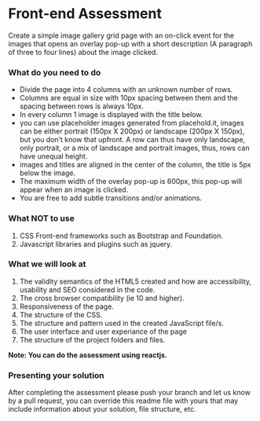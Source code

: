 # Front-end Assessment
Create a simple image gallery grid page with an on-click event for the images that opens an overlay pop-up with a short description (A paragraph of three to four lines) about the image clicked. 

### What do you need to do
- Divide the page into 4 columns with an unknown number of rows.
- Columns are equal in size with 10px spacing between them and the spacing between rows is always 10px.
- In every column 1 image is displayed with the title below.
- you can use placeholder images generated from placehold.it, images can be either portrait (150px X 200px) or landscape (200px X 150px), but you don’t know that upfront. A row can thus have only landscape, only portrait, or a mix of landscape and portrait images, thus, rows can have unequal height.
- images and titles are aligned in the center of the column, the title is 5px below the image.
- The maximum width of the overlay pop-up is 600px, this pop-up will appear when an image is clicked.
- You are free to add subtle transitions and/or animations.

### What NOT to use
1. CSS Front-end frameworks such as Bootstrap and Foundation.
2. Javascript libraries and plugins such as jquery.

### What we will look at
1. The validity semantics of the HTML5 created and how are accessibility, usability and SEO considered in the code.
2. The cross browser compatibility (ie 10 and higher).
3. Responsiveness of the page.
4. The structure of the CSS.
5. The structure and pattern used in the created JavaScript file/s.
6. The user interface and user experiance of the page
7. The structure of the project folders and files.

**Note: You can do the assessment using reactjs.**

### Presenting your solution
After completing the assessment please push your branch and let us know by a pull request, you can override this readme file with yours that may include information about your solution, file structure, etc.
